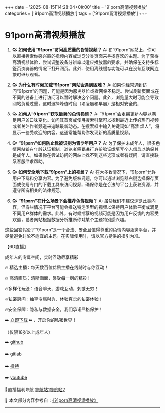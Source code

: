 +++
date = '2025-08-15T14:28:04+08:00'
title = '91porn高清视频播放'
categories = ['91porn高清视频播放']
tags = ['91porn高清视频播放']
+++

# 91porn高清视频播放

1. **Q: 如何使用“91porn”访问高质量的色情视频？**
   A: 在“91porn”网站上，你可以直接搜索你感兴趣的视频内容或浏览分类页面来寻找喜欢的主题。为了获得高清视频体验，尝试调整设备分辨率以适应播放器的要求，并确保在支持多标签页浏览器的情况下打开网页。此外，使用离线缓存功能可以在没有互联网连接时继续观看。

2. **Q: 为什么有时候加载“91porn”网站会遇到困难？**
   A: 如果你经常遇到访问“91porn”的问题，可能是因为服务器忙或者网络不稳定。尝试刷新页面或在不同的设备上进行访问可以暂时解决这个问题。此外，浏览量大时可能会导致网站负载过重，这时选择峰值时段（如凌晨和早晨）是相对安全的。

3. **Q: 如何从“91porn”获取最新的色情视频？**
   A: “91porn”会定期更新内容以满足用户的口味变化。访问其首页或使用搜索引擎可以找到最近上传的热门视频或者关注作者频道来追踪最新动态。在搜索框中输入关键词如“高清 烦人”，将显示一些受欢迎的内容，这通常能帮助你发现新的高质量视频。

4. **Q: “91porn”如何防止我被识别为青少年用户？**
   A: 为了保护未成年人，很多色情网站都有年龄认证机制。浏览者需要进行身份验证或填写个人信息以确保其是成年人。如果你在尝试访问的网站上找不到这些选项或者有疑问，请直接联系客服寻求帮助。

5. **Q: 如何安全地下载“91porn”上的视频？**
   A: 在大多数情况下，“91porn”允许用户下载和分享内容。为了避免版权问题，你可以通过浏览器右键选择保存页面或使用专门的下载工具来访问视频。确保你是在合法的平台上获取资源，并遵守所有相关的法律规范。

6. **Q: “91porn”在什么场景下会推荐色情视频？**
   A: 虽然我们不建议浏览此类内容，但有些情况下平台可能会推送特定类型的视频以保持用户体验平衡或满足不同用户群体的需求。此外，有时候推荐的视频可能是因为用户反馈的内容受欢迎，或者网站根据数据分析推断你对某个主题特别感兴趣。

这些回答假设了“91porn”是一个合法、安全且值得尊重的色情内容服务平台，并尽量避免讨论不适宜的主题。在实际使用时，请以官方提供的指引为准。

【6D直播】

 成年人的专属空间，实时互动尽享精彩

🔥 精选主播：每天数百位优质主播在线随时与你互动！

🔥 高清画质：清晰画面，感受每一刻的精彩！

🔥多样化玩法：语音聊天、游戏互动，刺激无穷！

🔥私密房间：独享专属时光，体验真实的私密体验！

🔥安全保障：隐私与数据安全，我们承诺严格保护！

➡️ [立即下载](https://down123.s3.ap-east-1.amazonaws.com/down/down.html?channelCode=blog) ⬅️ ，开启你的私密世界！

 （仅限18岁以上成年人）

➡️ [github](https://aldult-live.github.io/)

➡️ [gitlab](https://seo-09598d.gitlab.io/)

➡️ [推特](https://x.com/wegame33)

➡️ [youtube](https://www.youtube.com/@6Dlive)

🔞直播福利导航   [导航站1](https://webstack-86085a.gitlab.io/)[导航站2](https://onlygit123-2.github.io/)

📘 本文部分内容参考自：[《91porn高清视频播放》](https://webstack-hugo-7.pages.dev/)

---
